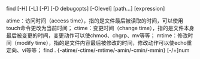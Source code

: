 find [-H] [-L] [-P] [-D debugopts] [-Olevel] [path...] [expression]

atime：访问时间（access time），指的是文件最后被读取的时间，可以使用touch命令更改为当前时间；
ctime：变更时间（change time），指的是文件本身最后被变更的时间，变更动作可以使chmod、chgrp、mv等等；
mtime：修改时间（modify time），指的是文件内容最后被修改的时间，修改动作可以使echo重定向、vi等等；
find . {-atime/-ctime/-mtime/-amin/-cmin/-mmin} [-/+]num

